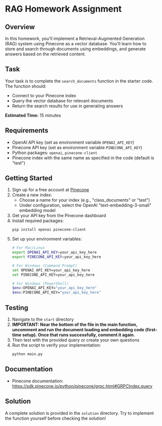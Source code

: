 # RAG Homework Assignment

## Overview
In this homework, you'll implement a Retrieval-Augmented Generation (RAG) system using Pinecone as a vector database. You'll learn how to store and search through documents using embeddings, and generate answers based on the retrieved content.

## Task
Your task is to complete the `search_documents` function in the starter code. The function should:
- Connect to your Pinecone index
- Query the vector database for relevant documents
- Return the search results for use in generating answers

**Estimated Time:** 15 minutes

## Requirements
- OpenAI API key (set as environment variable `OPENAI_API_KEY`)
- Pinecone API key (set as environment variable `PINECONE_API_KEY`)
- Python packages: `openai`, `pinecone-client`
- Pinecone index with the same name as specified in the code (default is "test")

## Getting Started
1. Sign up for a free account at [Pinecone](https://www.pinecone.io/)
2. Create a new index:
   - Choose a name for your index (e.g., "class_documents" or "test")
   - Under configuration, select the OpenAI "text-embedding-3-small" embedding model
3. Get your API key from the Pinecone dashboard
4. Install required packages:
   ```bash
   pip install openai pinecone-client
   ```
5. Set up your environment variables:
   ```bash
   # For Mac/Linux
   export OPENAI_API_KEY=your_api_key_here
   export PINECONE_API_KEY=your_api_key_here

   # For Windows (Command Prompt)
   set OPENAI_API_KEY=your_api_key_here
   set PINECONE_API_KEY=your_api_key_here

   # For Windows (PowerShell)
   $env:OPENAI_API_KEY="your_api_key_here"
   $env:PINECONE_API_KEY="your_api_key_here"
   ```

## Testing
1. Navigate to the `start` directory
2. **IMPORTANT: Near the bottom of the file in the main function, uncomment and run the document loading and embedding code (first-time setup). Once that runs successfully, comment it again.**
3. Then test with the provided query or create your own questions
4. Run the script to verify your implementation:
   ```bash
   python main.py
   ```

## Documentation
- Pinecone documentation: https://sdk.pinecone.io/python/pinecone/grpc.html#GRPCIndex.query

## Solution
A complete solution is provided in the `solution` directory. Try to implement the function yourself before checking the solution! 